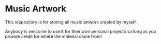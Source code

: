 # Music Artwork

This respository is for storing all music artwork created by myself.

Anybody is welcome to use it for their own personal projects so long as you provide credit for where the material came from!
